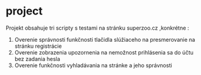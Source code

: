 # project
Projekt obsahuje tri scripty s testami na stránku superzoo.cz ,konkrétne :
1. Overenie správnosti funkčnosti tlačidla slúžiaceho na presmerovanie na stránku registrácie
2. Overenie zobrazenia upozornenia na nemožnost prihlásenia sa do účtu bez zadania hesla
3. Overenie funkčnosti vyhladávania na stránke a jeho správnosti
